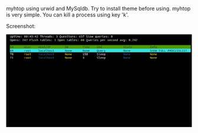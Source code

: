 myhtop using urwid and MySqldb. Try to install theme before using.
myhtop is very simple. You can kill a process using key 'k'.


Screenshot:



![myhtop](https://github.com/BaVanDuong/myhtop/blob/master/screenshot.png)
